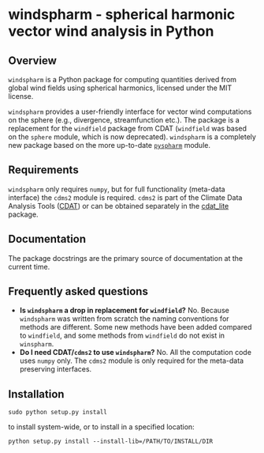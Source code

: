 windspharm - spherical harmonic vector wind analysis in Python
==============================================================


Overview
--------

``windspharm`` is a Python package for computing quantities derived from global wind
fields using spherical harmonics, licensed under the MIT license.

``windspharm`` provides a user-friendly interface for vector wind computations on the
sphere (e.g., divergence, streamfunction etc.). The package is a replacement for
 the ``windfield`` package from CDAT (``windfield`` was based on the ``sphere`` module,
which is now deprecated). ``windspharm`` is a completely new package based on the more
 up-to-date [``pyspharm``](http://code.google.com/p/pyspharm/) module.


Requirements
------------

``windspharm`` only requires ``numpy``, but for full functionality (meta-data interface)
the ``cdms2`` module is required. ``cdms2`` is part of the Climate Data Analysis Tools
([CDAT](http://www2-pcmdi.llnl.gov/cdat)) or can be obtained separately in the
[cdat_lite](http://proj.badc.rl.ac.uk/ndg/wiki/CdatLite) package.


Documentation
-------------

The package docstrings are the primary source of documentation at the current time.


Frequently asked questions
--------------------------

* **Is ``windspharm`` a drop in replacement for ``windfield``?**
  No. Because ``windspharm`` was written from scratch the naming conventions for methods
  are different. Some new methods have been added compared to ``windfield``, and some
  methods from ``windfield`` do not exist in ``winspharm``.
* **Do I need CDAT/``cdms2`` to use ``windspharm``?**
  No. All the computation code uses ``numpy`` only. The ``cdms2`` module is only required
  for the meta-data preserving interfaces.


Installation
------------

    sudo python setup.py install

to install system-wide, or to install in a specified location:

    python setup.py install --install-lib=/PATH/TO/INSTALL/DIR

